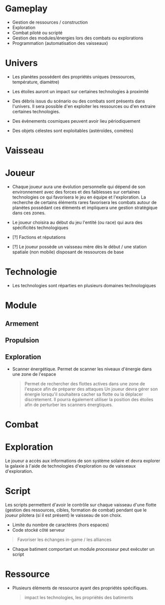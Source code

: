 # Gameplay
- Gestion de ressources / construction
- Exploration
- Combat piloté ou scripté
- Gestion des modules/énergies lors des combats ou explorations
- Programmation (automatisation des vaisseaux)

# Univers
- Les planètes possédent des propriétés uniques (ressources, température, diamètre)
- Les étoiles auront un impact sur certaines technologies à proximité

- Des débris issus du scénario ou des combats sont présents dans l'univers. Il sera possible d'en exploiter les
ressources ou d'en extraire certaines technologies.

- Des évènements cosmiques peuvent avoir lieu périodiquement
- Des objets célestes sont exploitables (astéroïdes, comètes)


# Vaisseau

# Joueur
- Chaque joueur aura une évolution personnelle qui dépend de son environnement avec des forces et des faiblesses sur
certaines technologies ce qui favorisera le jeu en équipe et l'exploration. La recherche de certains éléments rares
favorisera les combats autour de planètes possédant ces éléments et impliquera une gestion stratégique dans ces zones.

- Le joueur choisira au début du jeu l'entité (ou race) qui aura des spécificités technologiques

- [?] Factions et réputations

- [?] Le joueur possède un vaisseau mère dès le début / une station spatiale (non mobile) disposant de ressources de base

# Technologie
- Les technologies sont réparties en plusieurs domaines technologiques

# Module

## Armement
## Propulsion
## Exploration
- Scanner énergétique.
    Permet de scanner les niveaux d'énergie dans une zone de l'espace

    > Permet de rechercher des flottes actives dans une zone de l'espace afin de préparer des attaques
    Un joueur devra gérer son énergie lorsqu'il souhaitera cacher sa flotte ou la déplacer discrètement.
    Il pourra également utiliser la position des étoiles afin de perturber les scanners énergtiques.


# Combat

# Exploration
Le joueur a accès aux informations de son système solaire et devra explorer la galaxie à l'aide de
technologies d'exploration ou de vaisseaux d'exploration.

# Script
Les scripts permettent d'avoir le contrôle sur chaque vaisseau d'une flotte (gestion des ressources,
cibles, formation de combat) pendant que le joueur pilotera (si il est présent) le vaisseau de son choix.

- Limite du nombre de caractères (hors espaces)
- Code stocké côté serveur
 > Favoriser les échanges in-game / les alliances
- Chaque batiment comportant un module *processeur* peut exécuter un script

# Ressource
- Plusieurs éléments de ressource ayant des propriétés spécifiques.

  > impact les technologies, les propriétés des batiments
